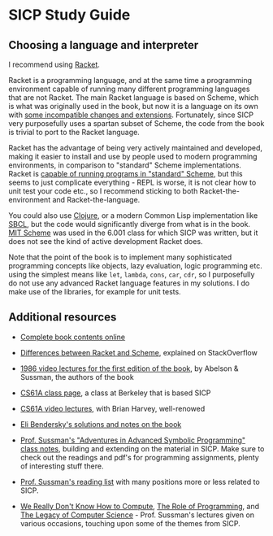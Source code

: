 # SICP Study Guide

## Choosing a language and interpreter

I recommend using [Racket](https://racket-lang.org/).

Racket is a programming language, and at the same time a programming
environment capable of running many different programming languages
that are not Racket. The main Racket language is based on Scheme,
which is what was originally used in the book, but now it is a
language on its own with [some incompatible changes and
extensions](https://stackoverflow.com/questions/3345397/how-is-racket-different-from-scheme).
Fortunately, since SICP very purposefully uses a spartan subset of
Scheme, the code from the book is trivial to port to the Racket
language.

Racket has the advantage of being very actively maintained and
developed, making it easier to install and use by people used to
modern programming environments, in comparison to "standard" Scheme
implementations. Racket is [capable of running programs in "standard"
Scheme](https://docs.racket-lang.org/r5rs/running.html), but this
seems to just complicate everything - REPL is worse, it is not clear
how to unit test your code etc., so I recommend sticking to both
Racket-the-environment and Racket-the-language.

You could also use [Clojure](https://clojure.org/), or a modern Common
Lisp implementation like [SBCL](http://www.sbcl.org/), but the code
would significantly diverge from what is in the book. [MIT
Scheme](https://www.gnu.org/software/mit-scheme/) was used in the
6.001 class for which SICP was written, but it does not see the kind
of active development Racket does.

Note that the point of the book is to implement many sophisticated
programming concepts like objects, lazy evaluation, logic programming
etc. using the simplest means like `let`, `lambda`, `cons`, `car`,
`cdr`, so I purposefully do not use any advanced Racket language
features in my solutions. I do make use of the libraries, for example
for unit tests.

## Additional resources

* [Complete book contents online](https://mitpress.mit.edu/sicp/full-text/book/book-Z-H-4.html#%_toc_start)

* [Differences between Racket and Scheme](https://stackoverflow.com/questions/3345397/how-is-racket-different-from-scheme), explained on StackOverflow

* [1986 video lectures for the first edition of the book](https://ocw.mit.edu/courses/electrical-engineering-and-computer-science/6-001-structure-and-interpretation-of-computer-programs-spring-2005/video-lectures/), by Abelson & Sussman, the authors of the book

* [CS61A class page](https://cs61a.org/), a class at Berkeley that is based SICP

* [CS61A video lectures](https://archive.org/details/ucberkeley-webcast-PL3E89002AA9B9879E?sort=titleSorter), with Brian Harvey, well-renowed

* [Eli Bendersky's solutions and notes on the book](http://eli.thegreenplace.net/tag/sicp)

* [Prof. Sussman's "Adventures in Advanced Symbolic Programming" class notes](https://groups.csail.mit.edu/mac/users/gjs/6.945/), building and extending on the material in SICP. Make sure to check out the readings and pdf's for programming assignments, plenty of interesting stuff there.

* [Prof. Sussman's reading list](http://aurellem.org/thoughts/html/sussman-reading-list.html) with many positions more or less related to SICP.

* [We Really Don't Know How to Compute](https://www.youtube.com/watch?v=O3tVctB_VSU), [The Role of Programming](https://www.youtube.com/watch?v=arMH5GjBwUQ), and [The Legacy of Computer Science](https://www.youtube.com/watch?v=6J1vRrozgBg) - Prof. Sussman's lectures given on various occasions, touching upon some of the themes from SICP.